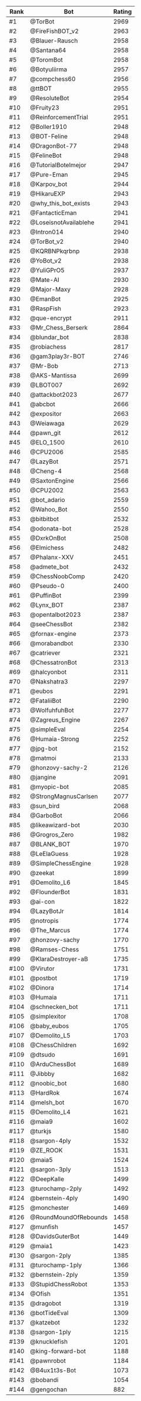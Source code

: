 Rank|Bot|Rating
---|---|---
#1|@TorBot|2969
#2|@FireFishBOT_v2|2963
#3|@Blauer-Rausch|2958
#4|@Santana64|2958
#5|@ToromBot|2958
#6|@Botyuliirma|2957
#7|@compchess60|2956
#8|@ttBOT|2955
#9|@ResoluteBot|2954
#10|@Fruity23|2951
#11|@ReinforcementTrial|2951
#12|@Boller1910|2948
#13|@BOT-Feline|2948
#14|@DragonBot-77|2948
#15|@FelineBot|2948
#16|@TutorialBotelmejor|2947
#17|@Pure-Eman|2945
#18|@Karpov_bot|2944
#19|@HikaruEXP|2943
#20|@why_this_bot_exists|2943
#21|@FantacticEman|2941
#22|@LoseisnotAvailablehe|2941
#23|@Intron014|2940
#24|@TorBot_v2|2940
#25|@KQRBNPkqrbnp|2938
#26|@YoBot_v2|2938
#27|@YuliGPrO5|2937
#28|@Mate-AI|2930
#29|@Major-Maxy|2928
#30|@EmanBot|2925
#31|@RaspFish|2923
#32|@que-encrypt|2911
#33|@Mr_Chess_Berserk|2864
#34|@blundar_bot|2838
#35|@robiachess|2817
#36|@gam3play3r-BOT|2746
#37|@Mr-Bob|2713
#38|@AKS-Mantissa|2699
#39|@LBOT007|2692
#40|@attackbot2023|2677
#41|@abcbot|2666
#42|@expositor|2663
#43|@Weiawaga|2629
#44|@pawn_git|2612
#45|@ELO_1500|2610
#46|@CPU2006|2585
#47|@LazyBot|2571
#48|@Cheng-4|2568
#49|@SaxtonEngine|2566
#50|@CPU2002|2563
#51|@bot_adario|2559
#52|@Wahoo_Bot|2550
#53|@bitbitbot|2532
#54|@odonata-bot|2528
#55|@DxrkOnBot|2508
#56|@Elmichess|2482
#57|@Phalanx-XXV|2451
#58|@admete_bot|2432
#59|@ChessNoobComp|2420
#60|@Pseudo-0|2400
#61|@PuffinBot|2399
#62|@Lynx_BOT|2387
#63|@opentalbot2023|2387
#64|@seeChessBot|2382
#65|@fornax-engine|2373
#66|@morabandbot|2330
#67|@catriever|2321
#68|@ChessatronBot|2313
#69|@halcyonbot|2311
#70|@Nakshatra3|2297
#71|@eubos|2291
#72|@FataliiBot|2290
#73|@WolfuhfuhBot|2277
#74|@Zagreus_Engine|2267
#75|@simpleEval|2254
#76|@Humaia-Strong|2252
#77|@jpg-bot|2152
#78|@matmoi|2133
#79|@honzovy-sachy-2|2126
#80|@jangine|2091
#81|@myopic-bot|2085
#82|@StrongMagnusCarlsen|2077
#83|@sun_bird|2068
#84|@GarboBot|2066
#85|@likeawizard-bot|2030
#86|@Grogros_Zero|1982
#87|@BLANK_BOT|1970
#88|@LeElaGuess|1928
#89|@SimpleChessEngine|1928
#90|@zeekat|1899
#91|@Demolito_L6|1845
#92|@FlounderBot|1831
#93|@ai-con|1822
#94|@LazyBotJr|1814
#95|@notropis|1774
#96|@The_Marcus|1774
#97|@honzovy-sachy|1770
#98|@Ramses-Chess|1751
#99|@KlaraDestroyer-aB|1735
#100|@Virutor|1731
#101|@postbot|1719
#102|@Dinora|1714
#103|@Humaia|1711
#104|@schnecken_bot|1711
#105|@simplexitor|1708
#106|@baby_eubos|1705
#107|@Demolito_L5|1703
#108|@ChessChildren|1692
#109|@dtsudo|1691
#110|@ArduChessBot|1689
#111|@Jibbby|1682
#112|@noobic_bot|1680
#113|@HardRok|1674
#114|@melsh_bot|1670
#115|@Demolito_L4|1621
#116|@maia9|1602
#117|@turkjs|1580
#118|@sargon-4ply|1532
#119|@ZE_ROOK|1531
#120|@maia5|1524
#121|@sargon-3ply|1513
#122|@DeepKalle|1499
#123|@turochamp-2ply|1492
#124|@bernstein-4ply|1490
#125|@monchester|1469
#126|@RoundMoundOfRebounds|1458
#127|@munfish|1457
#128|@DavidsGuterBot|1449
#129|@maia1|1423
#130|@sargon-2ply|1385
#131|@turochamp-1ply|1366
#132|@bernstein-2ply|1359
#133|@StupidChessRobot|1353
#134|@Ofish|1351
#135|@dragobot|1319
#136|@botTideEval|1309
#137|@katzebot|1232
#138|@sargon-1ply|1215
#139|@knucklefish|1201
#140|@king-forward-bot|1188
#141|@pawnrobot|1184
#142|@B4ux1t3s-Bot|1073
#143|@bobandi|1054
#144|@gengochan|882
